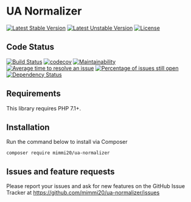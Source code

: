 # UA Normalizer

[![Latest Stable Version](https://poser.pugx.org/mimmi20/ua-normalizer/v/stable?format=flat-square)](https://packagist.org/packages/mimmi20/ua-normalizer)
[![Latest Unstable Version](https://poser.pugx.org/mimmi20/ua-normalizer/v/unstable?format=flat-square)](https://packagist.org/packages/mimmi20/ua-normalizer)
[![License](https://poser.pugx.org/mimmi20/ua-normalizer/license?format=flat-square)](https://packagist.org/packages/mimmi20/ua-normalizer)

## Code Status

[![Build Status](https://travis-ci.org/mimmi20/ua-normalizer.svg?branch=master)](https://travis-ci.org/mimmi20/ua-normalizer)
[![codecov](https://codecov.io/gh/mimmi20/ua-normalizer/branch/master/graph/badge.svg)](https://codecov.io/gh/mimmi20/ua-normalizer)
[![Maintainability](https://api.codeclimate.com/v1/badges/de9aa508d86f2bf4f5a6/maintainability)](https://codeclimate.com/github/mimmi20/ua-normalizer/maintainability)
[![Average time to resolve an issue](http://isitmaintained.com/badge/resolution/mimmi20/ua-normalizer.svg)](http://isitmaintained.com/project/mimmi20/ua-normalizer "Average time to resolve an issue")
[![Percentage of issues still open](http://isitmaintained.com/badge/open/mimmi20/ua-normalizer.svg)](http://isitmaintained.com/project/mimmi20/ua-normalizer "Percentage of issues still open")
[![Dependency Status](https://gemnasium.com/badges/github.com/mimmi20/ua-normalizer.svg)](https://gemnasium.com/github.com/mimmi20/ua-normalizer)


## Requirements

This library requires PHP 7.1+.

## Installation

Run the command below to install via Composer

```shell
composer require mimmi20/ua-normalizer
```

## Issues and feature requests

Please report your issues and ask for new features on the GitHub Issue Tracker
at https://github.com/mimmi20/ua-normalizer/issues





